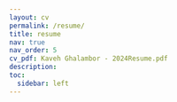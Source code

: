 ```yaml
---
layout: cv
permalink: /resume/
title: resume
nav: true
nav_order: 5
cv_pdf: Kaveh Ghalambor - 2024Resume.pdf
description:  
toc:
  sidebar: left
---
```

